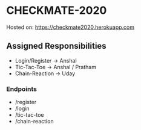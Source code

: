 # CHECKMATE-2020

Hosted on: https://checkmate2020.herokuapp.com

## Assigned Responsibilities
 - Login/Register -> Anshal
 - Tic-Tac-Toe -> Anshal / Pratham
 - Chain-Reaction -> Uday

### Endpoints
 - /register
 - /login
 - /tic-tac-toe
 - /chain-reaction
 
